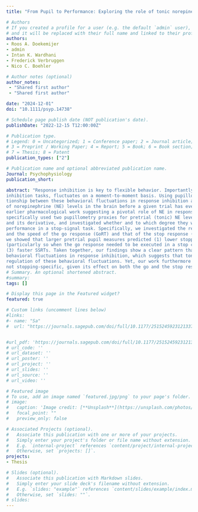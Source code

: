 ```yaml
---
title: "From Pupil to Performance: Exploring the role of tonic norepinephrine levels in response inhibition using pretrial pupil measures"

# Authors
# If you created a profile for a user (e.g. the default `admin` user), write the username (folder name) here 
# and it will be replaced with their full name and linked to their profile.
authors:
- Roos A. Doekemijer
- admin
- Intan K. Wardhani
- Frederick Verbruggen
- Nico C. Boehler

# Author notes (optional)
author_notes:
 - "Shared first author"
 - "Shared first author"

date: "2024-12-01"
doi: "10.1111/psyp.14738"

# Schedule page publish date (NOT publication's date).
publishDate: "2022-12-15 T12:00:00Z"

# Publication type.
# Legend: 0 = Uncategorized; 1 = Conference paper; 2 = Journal article;
# 3 = Preprint / Working Paper; 4 = Report; 5 = Book; 6 = Book section;
# 7 = Thesis; 8 = Patent
publication_types: ["2"]

# Publication name and optional abbreviated publication name.
Journal: Psychophysiology
publication_short: 

abstract: "Response inhibition is key to flexible behavior. Importantly, performance in any task, including response
inhibition tasks, fluctuates on a moment-to-moment basis. Using pupillometry, we investigated the rela-
tionship between these behavioral fluctuations in response inhibition and naturally-occurring fluctuations
of norepinephrine (NE) levels in the brain before a given trial has even started. This was motivated by
earlier pharmacological work suggesting a pivotal role of NE in response inhibition, in particular. We
specifically used two pupillometry proxies for pretrial (tonic) NE levels, the absolute pretrial pupil size
and its derivative, and investigated whether and to which degree they were related to response-inhibition
performance in a stop-signal task. Specifically, we investigated the relationship to stopping success,
and the speed of the go response (GoRT) and that of the stop response (SSRT). In two experiments,
we showed that larger pretrial pupil measures predicted (1) lower stopping success, (2) faster GoRTs
(particularly so when the go response needed to be executed in a stop context), and some evidence for
(3) faster SSRTs. Taken together, our findings show a clear pattern that pretrial pupil measures predict
behavioral fluctuations in response inhibition, which suggests that tonic levels of NE are involved in the
regulation of these behavioral fluctuations. Yet, our work furthermore indicates that this involvement is
not stopping-specific, given its effect on both the go and the stop response."
# Summary. An optional shortened abstract.
#summary: 
tags: []

# Display this page in the Featured widget?
featured: true

# Custom links (uncomment lines below)
#links:
#- name: "Sa"
#  url: "https://journals.sagepub.com/doi/full/10.1177/25152459231213375"


#url_pdf: 'https://journals.sagepub.com/doi/full/10.1177/25152459231213375'
# url_code: ''
# url_dataset: ''
# url_poster: ''
# url_project: ''
# url_slides: ''
# url_source: ''
# url_video: ''

# Featured image
# To use, add an image named `featured.jpg/png` to your page's folder. 
# image:
#   caption: 'Image credit: [**Unsplash**](https://unsplash.com/photos/pLCdAaMFLTE)'
#   focal_point: ""
#   preview_only: false

# Associated Projects (optional).
#   Associate this publication with one or more of your projects.
#   Simply enter your project's folder or file name without extension.
#   E.g. `internal-project` references `content/project/internal-project/index.md`.
#   Otherwise, set `projects: []`.
projects:
- Thesis

# Slides (optional).
#   Associate this publication with Markdown slides.
#   Simply enter your slide deck's filename without extension.
#   E.g. `slides: "example"` references `content/slides/example/index.md`.
#   Otherwise, set `slides: ""`.
# slides: 
---
```


<!-- {{% callout note %}}
Click the *Cite* button above to demo the feature to enable visitors to import publication metadata into their reference management software.
{{% /callout %}} -->

<!-- {{% callout note %}}
Create your slides in Markdown - click the *Slides* button to check out the example.
{{% /callout %}}

Supplementary notes can be added here, including [code, math, and images](https://wowchemy.com/docs/writing-markdown-latex/). -->
